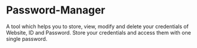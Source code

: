 # Password-Manager
A tool which helps you to store, view, modify and delete your credentials of Website, ID and Password.
Store your credentials and access them with one single password.
